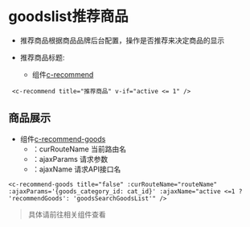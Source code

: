 # goodslist推荐商品

- 推荐商品根据商品品牌后台配置，操作是否推荐来决定商品的显示

- 推荐商品标题:

  + 组件[c-recommend](../31.common-components/19.c-recommend.html)
```vue
 <c-recommend title="推荐商品" v-if="active <= 1" />
 ```

## 商品展示
+ 组件[c-recommend-goods](../31.common-components/20.c-recommend-goods.html)
  + ：curRouteName 当前路由名
  + ：ajaxParams 请求参数
  + ：ajaxName 请求API接口名

```vue
<c-recommend-goods title="false" :curRouteName="routeName" :ajaxParams='{goods_category_id: cat_id}' :ajaxName="active <=1 ? 'recommendGoods': 'goodsSearchGoodsList'" />
```

>具体请前往相关组件查看